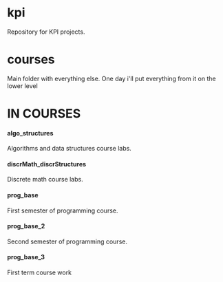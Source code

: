 # kpi
Repository for KPI projects.

# courses 
Main folder with everything else. One day i'll put everything from it on the lower level

# IN COURSES
<h4>algo_structures</h4>
Algorithms and data structures course labs. <br />
<h4>discrMath_discrStructures</h4>
Discrete math course labs. <br />
<h4>prog_base</h4>
First semester of programming course. <br />
<h4>prog_base_2</h4>
Second semester of programming course. <br />
<h4>prog_base_3</h4>
First term course work<br />

